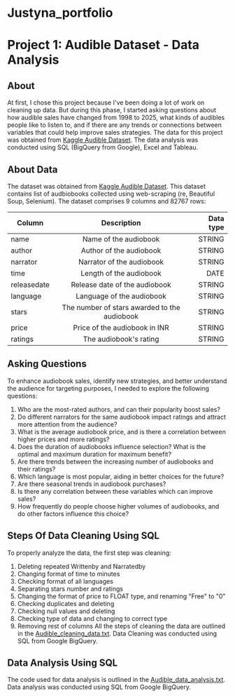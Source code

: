 # Justyna_portfolio

# Project 1: Audible Dataset - Data Analysis
## About
At first, I chose this project because I've been doing a lot of work on cleaning up data. But during this phase, I started asking questions about how audible sales have changed from 1998 to 2025, what kinds of audibles people like to listen to, and if there are any trends or connections between variables that could help improve sales strategies. The data for this project was obtained from [Kaggle Audible Dataset](https://www.kaggle.com/datasets/snehangsude/audible-dataset/data). The data analysis was conducted using SQL (BigQuery from Google), Excel and Tableau.

## About Data
The dataset was obtained from [Kaggle Audible Dataset](https://www.kaggle.com/datasets/snehangsude/audible-dataset/data). This dataset contains list of audbiobooks collected using web-scraping (re, Beautiful Soup, Selenium). The dataset comprises 9 columns and 82767 rows:

| Column       | Description           | Data type  |
| ------------- |:-------------:| -----:|
| name      | Name of the audiobook | STRING |
| author      | Author of the audiobook      |   STRING |
| narrator | Narrator of the audiobook      |    STRING |
| time      | Length of the audiobook | DATE |
| releasedate      | Release date of the audiobook     |   STRING |
| language | Language of the audiobook      |    STRING |
| stars      | The number of stars awarded to the audiobook | STRING |
| price     | Price of the audiobook in INR      |   STRING |
| ratings | The audiobook's rating      |    STRING |


## Asking Questions
To enhance audiobook sales, identify new strategies, and better understand the audience for targeting purposes, I needed to explore the following questions:

1. Who are the most-rated authors, and can their popularity boost sales?
2. Do different narrators for the same audiobook impact ratings and attract more attention from the audience?
3. What is the average audiobook price, and is there a correlation between higher prices and more ratings?
4. Does the duration of audiobooks influence selection? What is the optimal and maximum duration for maximum benefit?
5. Are there trends between the increasing number of audiobooks and their ratings?
6. Which language is most popular, aiding in better choices for the future?
7. Are there seasonal trends in audiobook purchases?
8. Is there any correlation between these variables which can improve sales?
9. How frequently do people choose higher volumes of audiobooks, and do other factors influence this choice?

## Steps Of Data Cleaning Using SQL
To properly analyze the data, the first step was cleaning:
1. Deleting repeated Writtenby and Narratedby
2. Changing format of time to minutes
3. Checking format of all languages
4. Separating stars number and ratings
5. Changing the format of price to FLOAT type, and renaming "Free" to "0"
5. Checking duplicates and deleting
6. Checking null values and deleting
7. Checking type of data and changing to correct type
8. Removing rest of columns
All the steps of cleaning the data are outlined in the [Audible_cleaning_data.txt](https://github.com/RieForGitHub/Justyna_portfolio/blob/main/Audible_cleaning_data.txt). Data Cleaning was conducted using SQL from Google BigQuery.

## Data Analysis Using SQL
The code used for data analysis is outlined in the [Audible_data_analysis.txt](https://github.com/RieForGitHub/Justyna_portfolio/blob/main/Audible_data_analysis.txt). Data analysis was conducted using SQL from Google BigQuery.


